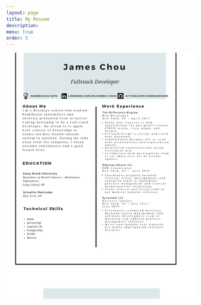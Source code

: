 ```yaml
---
layout: page
title: My Resume
description:
menu: true
order: 5
---
```

![Resume](/assets/resume.jpg "resume")
